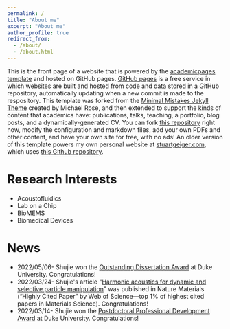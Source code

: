 ```yaml
---
permalink: /
title: "About me"
excerpt: "About me"
author_profile: true
redirect_from: 
  - /about/
  - /about.html
---
```


This is the front page of a website that is powered by the [academicpages template](https://github.com/academicpages/academicpages.github.io) and hosted on GitHub pages. [GitHub pages](https://pages.github.com) is a free service in which websites are built and hosted from code and data stored in a GitHub repository, automatically updating when a new commit is made to the respository. This template was forked from the [Minimal Mistakes Jekyll Theme](https://mmistakes.github.io/minimal-mistakes/) created by Michael Rose, and then extended to support the kinds of content that academics have: publications, talks, teaching, a portfolio, blog posts, and a dynamically-generated CV. You can fork [this repository](https://github.com/academicpages/academicpages.github.io) right now, modify the configuration and markdown files, add your own PDFs and other content, and have your own site for free, with no ads! An older version of this template powers my own personal website at [stuartgeiger.com](http://stuartgeiger.com), which uses [this Github repository](https://github.com/staeiou/staeiou.github.io).

Research Interests
======
* Acoustofluidics
* Lab on a Chip
* BioMEMS 
* Biomedical Devices

News
======

* 2022/05/06- Shujie won the [Outstanding Dissertation Award](https://pratt.duke.edu/about/news/duke-engineering-celebrates-class-2022) at Duke University. Congratulations!
* 2022/03/24- Shujie's article "[Harmonic acoustics for dynamic and selective particle manipulation](https://www.nature.com/articles/s41563-022-01210-8)" was published in Nature Materials (“Highly Cited Paper” by Web of Science—top 1% of highest cited papers in Materials Science). Congratulations!
* 2022/03/14- Shujie won the [Postdoctoral Professional Development Award](https://postdoc.duke.edu/2022-duke-postdoctoral-professional-development-award-winners) at Duke University. Congratulations! 
